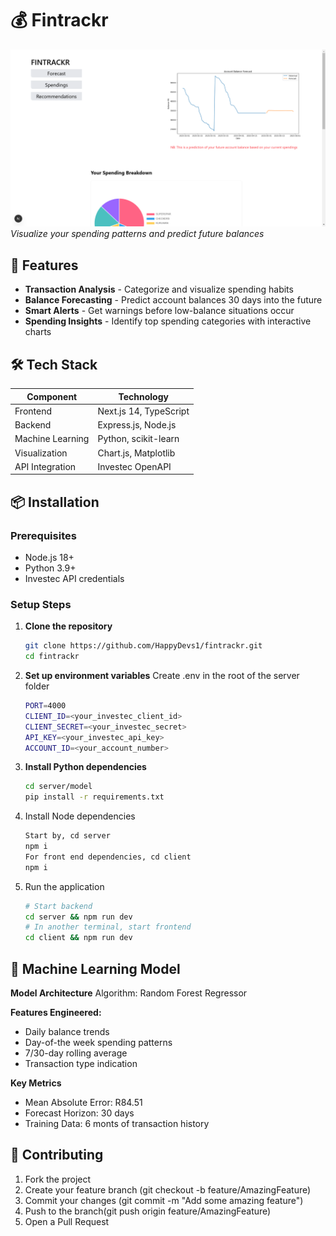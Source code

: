 # 💰 Fintrackr

![Dashboard Preview](https://github.com/HappyDevs1/fintrackr/blob/main/Screenshot%20(163).png?raw=true)  
*Visualize your spending patterns and predict future balances*

## 🌟 Features

- **Transaction Analysis** - Categorize and visualize spending habits
- **Balance Forecasting** - Predict account balances 30 days into the future
- **Smart Alerts** - Get warnings before low-balance situations occur
- **Spending Insights** - Identify top spending categories with interactive charts

## 🛠️ Tech Stack

| Component          | Technology               |
|--------------------|--------------------------|
| Frontend           | Next.js 14, TypeScript   |
| Backend            | Express.js, Node.js      |
| Machine Learning   | Python, scikit-learn     |
| Visualization      | Chart.js, Matplotlib     |
| API Integration    | Investec OpenAPI         |

## 📦 Installation

### Prerequisites
- Node.js 18+
- Python 3.9+
- Investec API credentials

### Setup Steps

1. **Clone the repository**
   ```bash
   git clone https://github.com/HappyDevs1/fintrackr.git
   cd fintrackr
2. **Set up environment variables**
   Create .env in the root of the server folder
   ```bash
   PORT=4000
   CLIENT_ID=<your_investec_client_id>
   CLIENT_SECRET=<your_investec_secret>
   API_KEY=<your_investec_api_key>
   ACCOUNT_ID=<your_account_number>
3. **Install Python dependencies**
   ```bash
   cd server/model
   pip install -r requirements.txt
   
5. Install Node dependencies
   ```bash
   Start by, cd server
   npm i
   For front end dependencies, cd client
   npm i
6. Run the application
   ```bash
   # Start backend
   cd server && npm run dev
   # In another terminal, start frontend
   cd client && npm run dev


## 🧠 Machine Learning Model
**Model Architecture**
Algorithm: Random Forest Regressor

**Features Engineered:**
- Daily balance trends
- Day-of-the week spending patterns
- 7/30-day rolling average
- Transaction type indication

**Key Metrics**
- Mean Absolute Error: R84.51
- Forecast Horizon: 30 days
- Training Data: 6 monts of transaction history


## 🤝 Contributing
1. Fork the project
2. Create your feature branch (git checkout -b feature/AmazingFeature)
3. Commit your changes (git commit -m "Add some amazing feature")
4. Push to the branch(git push origin feature/AmazingFeature)
5. Open a Pull Request
